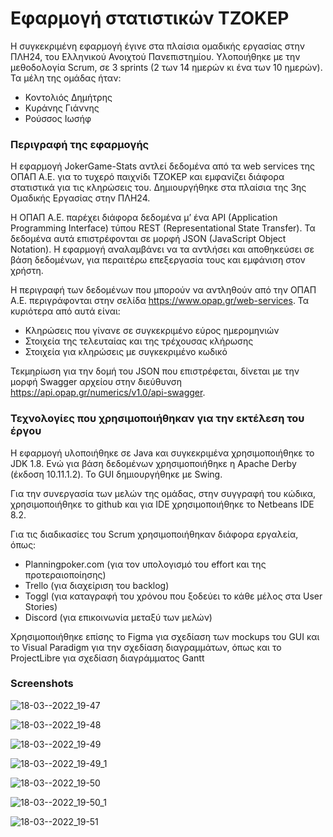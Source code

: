# Εφαρμογή στατιστικών ΤΖΟΚΕΡ

Η συγκεκριμένη εφαρμογή έγινε στα πλαίσια ομαδικής εργασίας στην ΠΛΗ24, του Ελληνικού Ανοιχτού Πανεπιστημίου. Υλοποιήθηκε με την μεθοδολογία Scrum, σε 3 sprints (2 των 14 ημερών κι ένα των 10 ημερών). Τα μέλη της ομάδας ήταν:

- Κοντολιός Δημήτρης
- Κυράνης Γιάννης
- Ρούσσος Ιωσήφ

### Περιγραφή της εφαρμογής

Η εφαρμογή JokerGame-Stats αντλεί δεδομένα από τα web services της ΟΠΑΠ Α.Ε. για το τυχερό παιχνίδι ΤΖΟΚΕΡ και εμφανίζει διάφορα στατιστικά για τις κληρώσεις του. Δημιουργήθηκε στα πλαίσια της 3ης Ομαδικής Εργασίας στην ΠΛΗ24.

Η ΟΠΑΠ Α.Ε. παρέχει διάφορα δεδομένα μ’ ένα API (Application Programming Interface) τύπου REST (Representational State Transfer). Τα δεδομένα αυτά επιστρέφονται σε μορφή JSON (JavaScript Object Notation). Η εφαρμογή αναλαμβάνει να τα αντλήσει και αποθηκεύσει σε βάση δεδομένων, για περαιτέρω επεξεργασία  τους και εμφάνιση στον χρήστη.

Η περιγραφή των δεδομένων που μπορούν να αντληθούν από την ΟΠΑΠ Α.Ε. περιγράφονται στην σελίδα https://www.opap.gr/web-services. Τα κυριότερα από αυτά είναι:

- Κληρώσεις που γίνανε σε συγκεκριμένο εύρος ημερομηνιών
- Στοιχεία της τελευταίας και της τρέχουσας κλήρωσης
- Στοιχεία για κληρώσεις με συγκεκριμένο κωδικό

Τεκμηρίωση για την δομή του JSON που επιστρέφεται, δίνεται με την μορφή Swagger αρχείου στην διεύθυνση https://api.opap.gr/numerics/v1.0/api-swagger.

### Τεχνολογίες που χρησιμοποιήθηκαν για την εκτέλεση του έργου

Η εφαρμογή υλοποιήθηκε σε Java και συγκεκριμένα χρησιμοποιήθηκε το JDK 1.8. Ενώ για βάση δεδομένων
χρησιμοποιήθηκε η Apache Derby (έκδοση 10.11.1.2). Το GUI δημιουργήθηκε με Swing.

Για την συνεργασία των μελών της ομάδας, στην συγγραφή του κώδικα, χρησιμοποιήθηκε το github και για IDE
χρησιμοποιήθηκε το Netbeans IDE 8.2.

Για τις διαδικασίες του Scrum χρησιμοποιήθηκαν διάφορα εργαλεία, όπως:

- Planningpoker.com (για τον υπολογισμό του effort και της προτεραιοποίησης)
- Trello (για διαχείριση του backlog)
- Toggl (για καταγραφή του χρόνου που ξοδεύει το κάθε μέλος στα User Stories)
- Discord (για επικοινωνία μεταξύ των μελών)

Χρησιμοποιήθηκε επίσης το Figma για σχεδίαση των mockups του GUI και το Visual Paradigm για την σχεδίαση
διαγραμμάτων, όπως και το ProjectLibre για σχεδίαση διαγράμματος Gantt

### Screenshots

![18-03--2022_19-47](https://user-images.githubusercontent.com/50238022/159056259-6d333d8a-4710-4160-bad7-c22fd2ec84aa.png)

![18-03--2022_19-48](https://user-images.githubusercontent.com/50238022/159056384-dd90e412-4ee1-4723-ba0c-ea5b90a02d19.png)

![18-03--2022_19-49](https://user-images.githubusercontent.com/50238022/159056487-85acfae0-4453-4730-858e-f1bc820563e8.png)

![18-03--2022_19-49_1](https://user-images.githubusercontent.com/50238022/159056571-29534f97-4c90-4147-9f69-f259866ebd9f.png)

![18-03--2022_19-50](https://user-images.githubusercontent.com/50238022/159056775-17202254-b117-46a9-a216-a3b73898b948.png)

![18-03--2022_19-50_1](https://user-images.githubusercontent.com/50238022/159056791-035ff1ac-453c-4467-9e39-5286019760a2.png)

![18-03--2022_19-51](https://user-images.githubusercontent.com/50238022/159056812-30dd0524-067e-4a42-99a1-036e26e0f70e.png)
